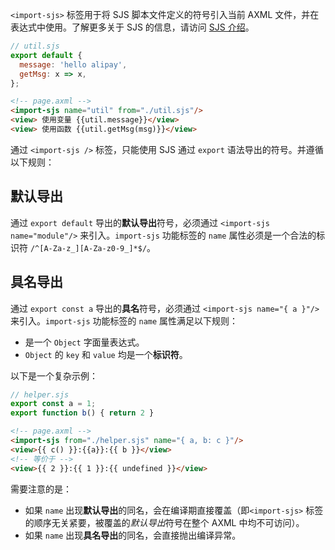 `<import-sjs>` 标签用于将 SJS 脚本文件定义的符号引入当前 AXML 文件，并在表达式中使用。了解更多关于 SJS 的信息，请访问 [SJS 介绍](https://opendocs.alipay.com/mini/framework/sjs)。

```javascript
// util.sjs
export default {
  message: 'hello alipay',
  getMsg: x => x,
};
```

```html
<!-- page.axml -->
<import-sjs name="util" from="./util.sjs"/>
<view> 使用变量 {{util.message}}</view>
<view> 使用函数 {{util.getMsg(msg)}}</view>
```

通过 `<import-sjs />` 标签，只能使用 SJS 通过 `export` 语法导出的符号。并遵循以下规则：

## 默认导出
通过 `export default` 导出的**默认导出**符号，必须通过 `<import-sjs name="module"/>` 来引入。`import-sjs` 功能标签的 `name` 属性必须是一个合法的标识符 `/^[A-Za-z_][A-Za-z0-9_]*$/`。

## 具名导出
通过 `export const a` 导出的**具名**符号，必须通过 `<import-sjs name="{ a }"/>` 来引入。`import-sjs` 功能标签的 `name` 属性满足以下规则：

- 是一个 `Object` 字面量表达式。
- `Object` 的 `key` 和 `value` 均是一个**标识符**。

以下是一个复杂示例：

```javascript
// helper.sjs
export const a = 1;
export function b() { return 2 }
```

```html
<!-- page.axml -->
<import-sjs from="./helper.sjs" name="{ a, b: c }"/>
<view>{{ c() }}:{{a}}:{{ b }}</view>
<!-- 等价于 -->
<view>{{ 2 }}:{{ 1 }}:{{ undefined }}</view>
```

需要注意的是：

- 如果 `name` 出现**默认导出**的同名，会在编译期直接覆盖（即`<import-sjs>` 标签的顺序无关紧要，被覆盖的*默认导出*符号在整个 AXML 中均不可访问）。
- 如果 `name` 出现**具名导出**的同名，会直接抛出编译异常。
